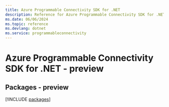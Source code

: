 ```yaml
---
title: Azure Programmable Connectivity SDK for .NET
description: Reference for Azure Programmable Connectivity SDK for .NET
ms.date: 06/06/2024
ms.topic: reference
ms.devlang: dotnet
ms.service: programmableconnectivity
---
```

# Azure Programmable Connectivity SDK for .NET - preview
## Packages - preview
[!INCLUDE [packages](programmable-connectivity-index.md)]